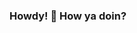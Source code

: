### Howdy! 👋 How ya doin?

<!--
**Pete-Angjelevski/Pete-Angjelevski** is a ✨ _special_ ✨ repository because its `README.md` (this file) appears on your GitHub profile.

I am a Full Stack Software Developer who gets 'kid in a candy store' joy from making some gorgeous front end UI with React and CSS as much as I do a clean and efficient back end route/API.

😄 Pronouns: He/Him

🔭 I’m currently working on:

CSS for JS Design Course, Josh W. Comeau - source: https://github.com/Pete-Angjelevski/character-creator
SpringBoot & Kotlin Blog Page - source: https://github.com/Pete-Angjelevski/tut-spring-boot-kotlin


🌱 I’m currently learning:

SpringBoot & Kotlin
JQuery
MySQL
React Native

📫 How to reach me:

linkedIn - https://www.linkedin.com/in/pete-angjelevski/
email - p.angjelevski@gmail.com
-->

